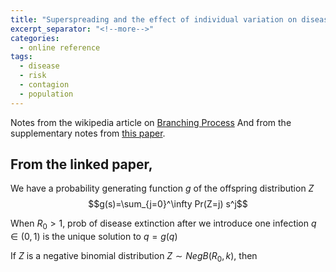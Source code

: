 ```yaml
---
title: "Superspreading and the effect of individual variation on disease emergence"
excerpt_separator: "<!--more-->"
categories:
  - online reference
tags:
  - disease 
  - risk
  - contagion
  - population
---
```


Notes from the wikipedia article on [Branching Process](https://en.wikipedia.org/wiki/Branching_process)
And from the supplementary notes from [this paper](https://www.nature.com/articles/nature04153).

## From the linked paper, 

We have a probability generating function $g$ of  the offspring distribution $Z$
$$g(s)=\sum_{j=0}^\infty Pr(Z=j) s^j$$

When $R_0 > 1$, prob of disease extinction after we introduce one infection $q\in(0,1)$ is the unique solution to $q=g(q)$

If $Z$ is a negative binomial distribution $Z \sim NegB(R_0, k)$, then 














